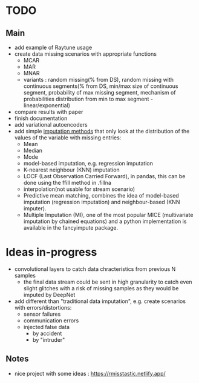 # TODO

## Main
* add example of Raytune usage 
* create data missing scenarios with appropriate functions
  * MCAR 
  * MAR
  * MNAR
  * variants : random missing(% from DS), random missing with continuous segments(% from DS, min/max size of continuous segment, probability of max missing segment, mechanism of probabilities distribution from min to max segment - linear/exponential)
* compare results with paper
* finish documentation
* add variational autoencoders
* add simple [imputation methods](https://medium.com/@Cambridge_Spark/tutorial-introduction-to-missing-data-imputation-4912b51c34eb) that only look at the distribution of the values of the variable with missing entries:
  * Mean
  * Median
  * Mode
  * model-based imputation, e.g. regression imputation
  * K-nearest neighbour (KNN) imputation
  * LOCF (Last Observation Carried Forward), in pandas, this can be done using the ffill method in .fillna
  * interpolation(not usable for stream scenario)
  * Predictive mean matching, combines the idea of model-based imputation (regression imputation) and neighbour-based (KNN imputer).
  * Multiple Imputation (MI), one of the most popular MICE (multivariate imputation by chained equations) and a python implementation is available in the fancyimpute package.

# Ideas in-progress
* convolutional layers to catch data chracteristics from previous N samples
  * the final data stream could be sent in high granularity to catch even slight glitches with a risk of missing samples as they would be imputed by DeepNet
* add different than "traditional data imputation", e.g. create scenarios with errors/distortions:
  * sensor failures
  * communication errors
  * injected false data
    * by accident
    * by "intruder"

## Notes
* nice project with some ideas : https://rmisstastic.netlify.app/
